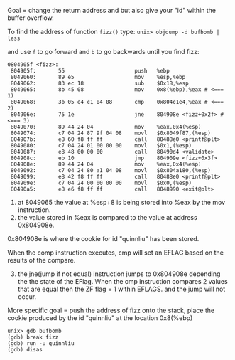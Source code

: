 Goal = change the return address and but also give your "id" within the buffer overflow.

To find the address of function ```fizz()``` type:
```unix> objdump -d bufbomb | less```

and use ```f``` to go forward and ```b``` to go backwards until you find fizz:

```
0804905f <fizz>:
 804905f:       55                      push   %ebp
 8049060:       89 e5                   mov    %esp,%ebp
 8049062:       83 ec 18                sub    $0x18,%esp
 8049065:       8b 45 08                mov    0x8(%ebp),%eax # <=== 1)
 8049068:       3b 05 e4 c1 04 08       cmp    0x804c1e4,%eax # <=== 2)
 804906e:       75 1e                   jne    804908e <fizz+0x2f> # <=== 3)
 8049070:       89 44 24 04             mov    %eax,0x4(%esp)
 8049074:       c7 04 24 87 9f 04 08    movl   $0x8049f87,(%esp)
 804907b:       e8 60 f8 ff ff          call   80488e0 <printf@plt>
 8049080:       c7 04 24 01 00 00 00    movl   $0x1,(%esp)
 8049087:       e8 48 00 00 00          call   80490d4 <validate>
 804908c:       eb 10                   jmp    804909e <fizz+0x3f>
 804908e:       89 44 24 04             mov    %eax,0x4(%esp)
 8049092:       c7 04 24 80 a1 04 08    movl   $0x804a180,(%esp)
 8049099:       e8 42 f8 ff ff          call   80488e0 <printf@plt>
 804909e:       c7 04 24 00 00 00 00    movl   $0x0,(%esp)
 80490a5:       e8 e6 f8 ff ff          call   8048990 <exit@plt>
```
1) at 8049065 the value at %esp+8 is being stored into %eax by the mov instruction.
2) the value stored in %eax is compared to the value at address 0x804908e.
   
0x804908e is where the cookie for id "quinnliu" has been stored.

When the comp instruction executes, cmp will set an EFLAG based on the results of the compare.

3) the jne(jump if not equal) instruction jumps to 0x804908e depending the the state of the
EFlag. When the cmp instruction compares 2 values that are equal then the ZF flag = 1 within EFLAGS. 
and the jump will not occur. 

More specific goal = push the address of fizz onto the stack, place the cookie produced by
the id "quinnliu" at the location 0x8(%ebp) 





```
unix> gdb bufbomb
(gdb) break fizz
(gdb) run -u quinnliu
(gdb) disas
```